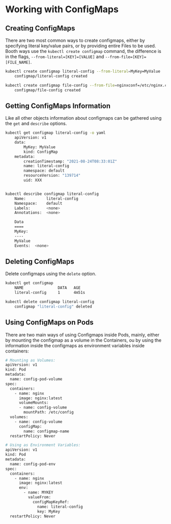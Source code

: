 # Working with ConfigMaps

## Creating ConfigMaps

There are two most common ways to create configmaps, either by specifying literal key/value pairs, or by providing entire Files to be used.
Booth ways use the `kubectl create configmap` command, the difference is in the flags, `--from-literal=[KEY]=[VALUE]` and `--from-file=[KEY]=[FILE_NAME]`.

```bash
kubectl create configmap literal-config --from-literal=MyKey=MyValue
    configmap/literal-config created

kubectl create configmap file-config --from-file=nginxconf=/etc/nginx.conf
    configmap/file-config created
```

## Getting ConfigMaps Information

Like all other objects information about configmaps can be gathered using the `get` and `describe` options.

```bash
kubectl get configmap literal-config -o yaml
    apiVersion: v1
    data:
        MyKey: MyValue
        kind: ConfigMap
    metadata:
        creationTimestamp: "2021-08-24T08:33:01Z"
        name: literal-config
        namespace: default
        resourceVersion: "139714"
        uid: XXX


kubectl describe configmap literal-config
    Name:         literal-config
    Namespace:    default
    Labels:       <none>
    Annotations:  <none>

    Data
    ====
    MyKey:
    ----
    MyValue
    Events:  <none>
```

## Deleting ConfigMaps

Delete configmaps using the `delete` option.

```bash
kubectl get configmap
    NAME               DATA   AGE
    literal-config     1      4m51s

kubectl delete configmap literal-config
    configmap "literal-config" deleted
```

## Using ConfigMaps on Pods

There are two main ways of using Configmaps inside Pods, mainly, either by mounting the configmap as a volume in the Containers, ou by using the information inside the configmaps as environment variables inside containers:

```bash
# Mounting as Volumes:
apiVersion: v1
kind: Pod
metadata:
  name: config-pod-volume
spec:
  containers:
    - name: nginx
      image: nginx:latest
      volumeMounts:
      - name: config-volume
        mountPath: /etc/config
  volumes:
    - name: config-volume
      configMap:
        name: configmap-name
  restartPolicy: Never

# Using as Environment Variables:
apiVersion: v1
kind: Pod
metadata:
  name: config-pod-env
spec:
  containers:
    - name: nginx
      image: nginx:latest
      env:
        - name: MYKEY
          valueFrom:
            configMapKeyRef:
              name: literal-config
              key: MyKey
  restartPolicy: Never
```
